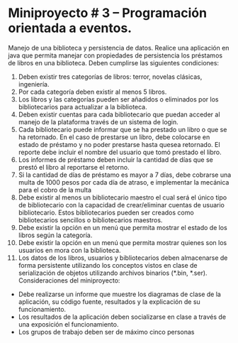 # Miniproyecto # 3 – Programación orientada a eventos.
Manejo de una biblioteca y persistencia de datos.
Realice una aplicación en java que permita manejar con propiedades de persistencia los préstamos 
de libros en una biblioteca. Deben cumplirse las siguientes condiciones:
1. Deben existir tres categorías de libros: terror, novelas clásicas, ingeniería.
2. Por cada categoría deben existir al menos 5 libros.
3. Los libros y las categorías pueden ser añadidos o eliminados por los bibliotecarios para 
actualizar a la biblioteca.
4. Deben existir cuentas para cada bibliotecario que puedan acceder al manejo de la 
plataforma través de un sistema de login.
5. Cada bibliotecario puede informar que se ha prestado un libro o que se ha retornado. En 
el caso de prestarse un libro, debe colocarse en estado de préstamo y no poder prestarse 
hasta quesea retornado. El reporte debe incluir el nombre del usuario que tomó prestado 
el libro.
6. Los informes de préstamo deben incluir la cantidad de días que se prestó el libro al 
reportarse el retorno.
7. Si la cantidad de días de préstamo es mayor a 7 días, debe cobrarse una multa de 1000 pesos 
por cada día de atraso, e implementar la mecánica para el cobro de la multa
8. Debe existir al menos un bibliotecario maestro el cual será el único tipo de bibliotecario con
la capacidad de crear/eliminar cuentas de usuario bibliotecario. Estos bibliotecarios pueden 
ser creados como bibliotecarios sencillos o bibliotecarios maestros.
9. Debe existir la opción en un menú que permita mostrar el estado de los libros según la 
categoría.
10. Debe existir la opción en un menú que permita mostrar quienes son los usuarios en mora
con la biblioteca.
11. Los datos de los libros, usuarios y bibliotecarios deben almacenarse de forma persistente
utilizando los conceptos vistos en clase de serialización de objetos utilizando archivos 
binarios (*.bin, *.ser). 
Consideraciones del miniproyecto:
- Debe realizarse un informe que muestre los diagramas de clase de la aplicación, su código 
fuente, resultados y la explicación de su funcionamiento.
- Los resultados de la aplicación deben socializarse en clase a través de una exposición el 
funcionamiento.
- Los grupos de trabajo deben ser de máximo cinco personas
